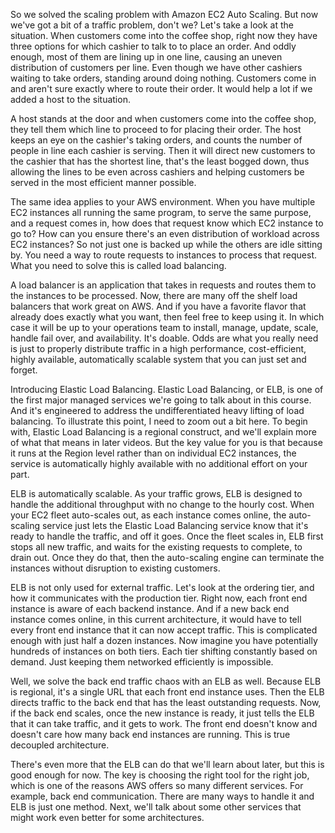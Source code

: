So we solved the scaling problem with Amazon EC2 Auto Scaling. But now we've got a bit of a traffic problem, don't we? Let's take a look at the situation. When customers come into the coffee shop, right now they have three options for which cashier to talk to to place an order. And oddly enough, most of them are lining up in one line, causing an uneven distribution of customers per line. Even though we have other cashiers waiting to take orders, standing around doing nothing. Customers come in and aren't sure exactly where to route their order. It would help a lot if we added a host to the situation. 

A host stands at the door and when customers come into the coffee shop, they tell them which line to proceed to for placing their order. The host keeps an eye on the cashier's taking orders, and counts the number of people in line each cashier is serving. Then it will direct new customers to the cashier that has the shortest line, that's the least bogged down, thus allowing the lines to be even across cashiers and helping customers be served in the most efficient manner possible. 

The same idea applies to your AWS environment. When you have multiple EC2 instances all running the same program, to serve the same purpose, and a request comes in, how does that request know which EC2 instance to go to? How can you ensure there's an even distribution of workload across EC2 instances? So not just one is backed up while the others are idle sitting by. You need a way to route requests to instances to process that request. What you need to solve this is called load balancing. 

A load balancer is an application that takes in requests and routes them to the instances to be processed. Now, there are many off the shelf load balancers that work great on AWS. And if you have a favorite flavor that already does exactly what you want, then feel free to keep using it. In which case it will be up to your operations team to install, manage, update, scale, handle fail over, and availability. It's doable. Odds are what you really need is just to properly distribute traffic in a high performance, cost-efficient, highly available, automatically scalable system that you can just set and forget. 

Introducing Elastic Load Balancing. Elastic Load Balancing, or ELB, is one of the first major managed services we're going to talk about in this course. And it's engineered to address the undifferentiated heavy lifting of load balancing. To illustrate this point, I need to zoom out a bit here. To begin with, Elastic Load Balancing is a regional construct, and we'll explain more of what that means in later videos. But the key value for you is that because it runs at the Region level rather than on individual EC2 instances, the service is automatically highly available with no additional effort on your part. 

ELB is automatically scalable. As your traffic grows, ELB is designed to handle the additional throughput with no change to the hourly cost. When your EC2 fleet auto-scales out, as each instance comes online, the auto-scaling service just lets the Elastic Load Balancing service know that it's ready to handle the traffic, and off it goes. Once the fleet scales in, ELB first stops all new traffic, and waits for the existing requests to complete, to drain out. Once they do that, then the auto-scaling engine can terminate the instances without disruption to existing customers. 

ELB is not only used for external traffic. Let's look at the ordering tier, and how it communicates with the production tier. Right now, each front end instance is aware of each backend instance. And if a new back end instance comes online, in this current architecture, it would have to tell every front end instance that it can now accept traffic. This is complicated enough with just half a dozen instances. Now imagine you have potentially hundreds of instances on both tiers. Each tier shifting constantly based on demand. Just keeping them networked efficiently is impossible. 

Well, we solve the back end traffic chaos with an ELB as well. Because ELB is regional, it's a single URL that each front end instance uses. Then the ELB directs traffic to the back end that has the least outstanding requests. Now, if the back end scales, once the new instance is ready, it just tells the ELB that it can take traffic, and it gets to work. The front end doesn't know and doesn't care how many back end instances are running. This is true decoupled architecture.

There's even more that the ELB can do that we'll learn about later, but this is good enough for now. The key is choosing the right tool for the right job, which is one of the reasons AWS offers so many different services. For example, back end communication. There are many ways to handle it and ELB is just one method. Next, we'll talk about some other services that might work even better for some architectures.


